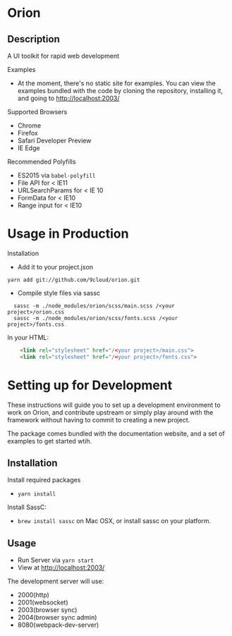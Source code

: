 # Orion

Description
--
A UI toolkit for rapid web development

Examples
- At the moment, there's no static site for examples. You can view the examples bundled with the code by cloning the repository, installing it, and going to [http://localhost:2003/](http://localhost:2003/)


Supported Browsers
- Chrome
- Firefox
- Safari Developer Preview
- IE Edge


Recommended Polyfills
- ES2015 via `babel-polyfill`
- File API for < IE11
- URLSearchParams for < IE 10
- FormData for < IE10
- Range input for < IE10

Usage in Production
===

Installation

- Add it to your project.json
 
`yarn add git://github.com/9cloud/orion.git`

- Compile style files via sassc
```
  sassc -m ./node_modules/orion/scss/main.scss /<your project>/orion.css
  sassc -m ./node_modules/orion/scss/fonts.scss /<your project>/fonts.css
```

In your HTML:
```html
    <link rel="stylesheet" href="/<your project>/main.css">    
    <link rel="stylesheet" href="/<your project>/fonts.css">
```

Setting up for Development
===

These instructions will guide you to set up a development environment to work on Orion, and contribute upstream or simply play around with the framework without having to commit to creating a new project.

The package comes bundled with the documentation website, and a set of examples to get started wtih.

Installation
---
Install required packages
  - `yarn install`
  
Install SassC: 
  - `brew install sassc` on Mac OSX, or install sassc on your platform. 

Usage
---
- Run Server via `yarn start`
- View at [http://localhost:2003/](http://localhost:2003/)

The development server will use:
- 2000(http) 
- 2001(websocket)
- 2003(browser sync)
- 2004(browser sync admin)
- 8080(webpack-dev-server)